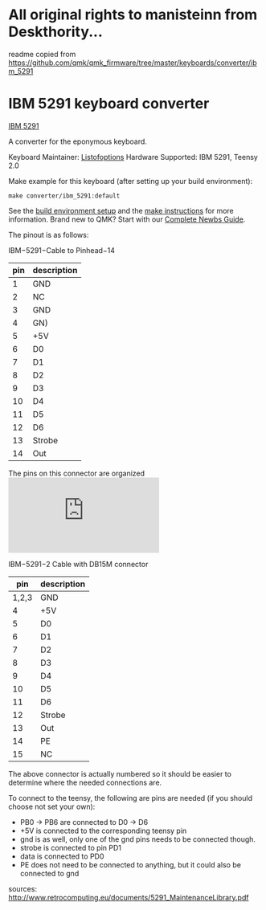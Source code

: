 #  All original rights to manisteinn from Deskthority...

readme copied from https://github.com/qmk/qmk_firmware/tree/master/keyboards/converter/ibm_5291

# IBM 5291 keyboard converter

[IBM 5291](https://deskthority.net/wiki/IBM_Model_F#IBM_5291_Keyboard)

A converter for the eponymous keyboard.

Keyboard Maintainer: [Listofoptions](https://github.com/listofoptions)
Hardware Supported: IBM 5291, Teensy 2.0

Make example for this keyboard (after setting up your build environment):

    make converter/ibm_5291:default

See the [build environment setup](https://docs.qmk.fm/#/getting_started_build_tools) and the [make instructions](https://docs.qmk.fm/#/getting_started_make_guide) for more information. Brand new to QMK? Start with our [Complete Newbs Guide](https://docs.qmk.fm/#/newbs).

The pinout is as follows:

IBM−5291−Cable to Pinhead−14

| pin | description |
| --- | ----------- |
| 1   | GND         |
| 2   | NC          |
| 3   | GND         |
| 4   | GN)         |
| 5   | +5V         |
| 6   | D0          |
| 7   | D1          |
| 8   | D2          |
| 9   | D3          |
| 10  | D4          |
| 11  | D5          |
| 12  | D6          |
| 13  | Strobe      |
| 14  | Out         |

The pins on this connector are organized
![here](https://geekhack.org/index.php?action=dlattach;topic=48950.0;attach=36759;image)

IBM−5291−2 Cable with DB15M connector

| pin   | description |
| ----- | ----------- |
| 1,2,3 | GND         |
| 4     | +5V         |
| 5     | D0          |
| 6     | D1          |
| 7     | D2          |
| 8     | D3          |
| 9     | D4          |
| 10    | D5          |
| 11    | D6          |
| 12    | Strobe      |
| 13    | Out         |
| 14    | PE          |
| 15    | NC          |

The above connector is actually numbered so it should be easier to determine
where the needed connections are.

To connect to the teensy, the following are pins are needed (if you should choose not set your own):

- PB0 -> PB6 are connected to D0 -> D6
- +5V is connected to the corresponding teensy pin
- gnd is as well, only one of the gnd pins needs to be connected though.
- strobe is connected to pin PD1
- data is connected to PD0
- PE does not need to be connected to anything, but it could also be connected to gnd

sources:
http://www.retrocomputing.eu/documents/5291_MaintenanceLibrary.pdf
